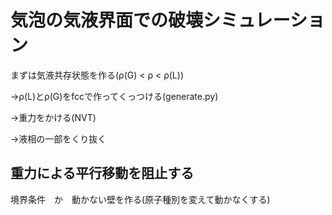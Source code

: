 # 気泡の気液界面での破壊シミュレーション

まずは気液共存状態を作る(ρ(G) < ρ < ρ(L))

→ρ(L)とρ(G)をfccで作ってくっつける(generate.py)

→重力をかける(NVT) 

→液相の一部をくり抜く


## 重力による平行移動を阻止する
境界条件　か　動かない壁を作る(原子種別を変えて動かなくする)
